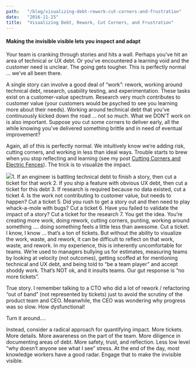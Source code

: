 ```yaml
---
path:	"/blog/visualizing-debt-rework-cut-corners-and-frustration"
date:	"2016-11-15"
title:	"Visualizing Debt, Rework, Cut Corners, and Frustration"
---
```


#### Making the invisible visible lets you inspect and adapt

Your team is cranking through stories and hits a wall. Perhaps you’ve hit an area of technical or UX debt. Or you’ve encountered a learning void and the customer need is unclear. The going gets tougher. This is perfectly normal … we’ve all been there.

A single story can involve a good deal of “work”: rework, working around technical debt, research, usability testing, and experimentation. These tasks exist on a customer-value spectrum. Research very much contributes to customer value (your customers would be psyched to see you learning more about their needs). Working around technical debt that you’ve continuously kicked down the road … not so much. What we DON’T work on is also important. Suppose you cut some corners to deliver early, all the while knowing you’ve delivered something brittle and in need of eventual improvement?

Again, all of this is perfectly normal. We intuitively know we’re adding risk, cutting corners, and working in less than ideal ways. Trouble starts to brew when you stop reflecting and learning (see my post [Cutting Corners and Electric Fences](https://medium.com/@johnpcutler/cutting-corners-and-electric-fences-c8fbfaa4d91a)). The trick is to visualize the impact.

![](/images/1*uyGVPNpn8GJ6EigIU6o6Kg.png)1. If an engineer is battling technical debt to finish a story, then cut a ticket for that work
2. If you ship a feature with obvious UX debt, then cut a ticket for this debt
3. If research is required because no data existed, cut a ticket
4. Is the work not contributing to customer value, but needs to happen? Cut a ticket
5. Did you rush to get a story out and then need to play whack-a-mole with bugs? Cut a ticket
6. Have you failed to validate the impact of a story? Cut a ticket for the research
7. You get the idea. You’re creating more work, doing rework, cutting corners, punting, working around something …. doing something feels a little less than awesome. Cut a ticket.
I know, I know … that’s a ton of tickets. But without the ability to visualize the work, waste, and rework, it can be difficult to reflect on that work, waste, and rework. In my experience, this is inherently uncomfortable for teams. We’re used to managers bullying us for estimates, measuring teams by looking at velocity (not outcomes), getting scoffed at for mentioning technical and UX debt, and being told to “be a team player” and accept shoddy work. That’s NOT ok, and it insults teams. Our gut response is “no more tickets”.

True story. I remember talking to a CTO who did a lot of rework / refactoring “out of band” (not represented by tickets) just to avoid the scrutiny of the product team and CEO. Meanwhile, the CEO was wondering why progress was so slow. How dysfunctional!

Turn it around….

Instead, consider a radical approach for quantifying impact. More tickets. More details. More awareness on the part of the team. More diligence in documenting areas of debt. More safety, trust, and reflection. Less low level “why doesn’t anyone see what I see” stress. At the end of the day, most knowledge workers have a good radar. Engage that to make the invisible visible.

